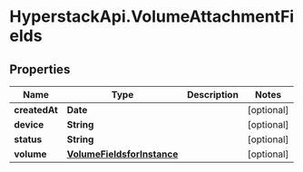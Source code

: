# HyperstackApi.VolumeAttachmentFields

## Properties

Name | Type | Description | Notes
------------ | ------------- | ------------- | -------------
**createdAt** | **Date** |  | [optional] 
**device** | **String** |  | [optional] 
**status** | **String** |  | [optional] 
**volume** | [**VolumeFieldsforInstance**](VolumeFieldsforInstance.md) |  | [optional] 



